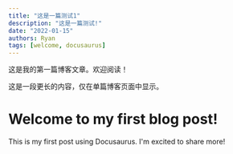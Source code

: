 ```yaml
---
title: "这是一篇测试1"
description: "这是一篇测试!"
date: "2022-01-15"
authors: Ryan
tags: [welcome, docusaurus]
---
```


这是我的第一篇博客文章。欢迎阅读！
<!-- truncate -->
这是一段更长的内容，仅在单篇博客页面中显示。

# Welcome to my first blog post!

This is my first post using Docusaurus. I'm excited to share more!